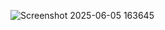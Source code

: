 
![Screenshot 2025-06-05 163645](https://github.com/user-attachments/assets/3779996c-1588-4233-b171-d43211d7fbe6)



